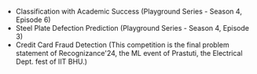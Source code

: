 - Classification with Academic Success (Playground Series - Season 4, Episode 6)
- Steel Plate Defection Prediction (Playground Series - Season 4, Episode 3)
- Credit Card Fraud Detection (This competition is the final problem statement of Recognizance'24, the ML event of Prastuti, the Electrical Dept. fest of IIT BHU.)
